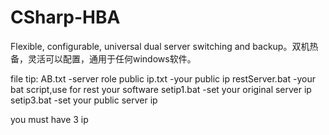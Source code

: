 # CSharp-HBA
Flexible, configurable, universal dual server switching and backup。双机热备，灵活可以配置，通用于任何windows软件。

file tip:
AB.txt                 -server role
public ip.txt          -your public ip
restServer.bat         -your bat script,use for rest your software
setip1.bat             -set your original server ip
setip3.bat             -set your public server ip

you must have 3 ip
